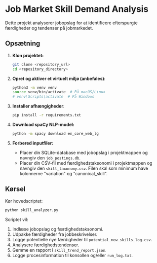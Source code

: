 # Job Market Skill Demand Analysis

Dette projekt analyserer jobopslag for at identificere efterspurgte færdigheder og tendenser på jobmarkedet.

## Opsætning

1.  **Klon projektet:**
    ```bash
    git clone <repository_url>
    cd <repository_directory>
    ```

2.  **Opret og aktiver et virtuelt miljø (anbefales):**
    ```bash
    python3 -m venv venv
    source venv/bin/activate  # På macOS/Linux
    # venv\Scripts\activate  # På Windows
    ```

3.  **Installer afhængigheder:**
    ```bash
    pip install -r requirements.txt
    ```

4.  **Download spaCy NLP-model:**
    ```bash
    python -m spacy download en_core_web_lg
    ```

5.  **Forbered inputfiler:**
    *   Placer din SQLite-database med jobopslag i projektmappen og navngiv den `job_postings.db`.
    *   Placer din CSV-fil med færdighedstaksonomi i projektmappen og navngiv den `skill_taxonomy.csv`.
        Filen skal som minimum have kolonnerne "variation" og "canonical_skill".

## Kørsel

Kør hovedscriptet:
```bash
python skill_analyzer.py
```

Scriptet vil:
1.  Indlæse jobopslag og færdighedstaksonomi.
2.  Udpakke færdigheder fra jobbeskrivelser.
3.  Logge potentielle nye færdigheder til `potential_new_skills_log.csv`.
4.  Analysere færdighedstendenser.
5.  Gemme en rapport i `skill_trend_report.json`.
6.  Logge procesinformation til konsollen og/eller `run_log.txt`.
